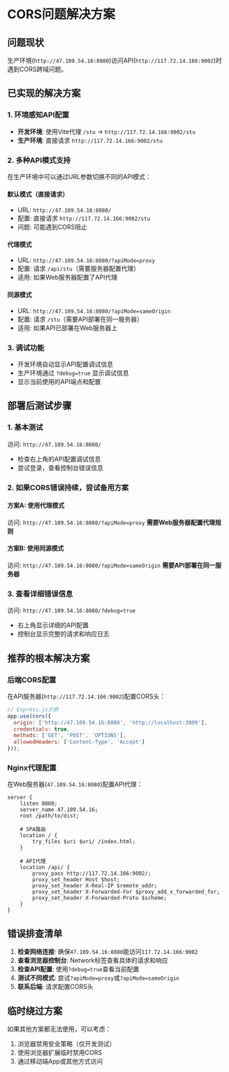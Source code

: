 # CORS问题解决方案

## 问题现状
生产环境(`http://47.109.54.16:8080`)访问API(`http://117.72.14.166:9002`)时遇到CORS跨域问题。

## 已实现的解决方案

### 1. 环境感知API配置
- **开发环境**: 使用Vite代理 `/stu` → `http://117.72.14.166:9002/stu`
- **生产环境**: 直接请求 `http://117.72.14.166:9002/stu`

### 2. 多种API模式支持
在生产环境中可以通过URL参数切换不同的API模式：

#### 默认模式（直接请求）
- URL: `http://47.109.54.16:8080/`
- 配置: 直接请求 `http://117.72.14.166:9002/stu`
- 问题: 可能遇到CORS阻止

#### 代理模式
- URL: `http://47.109.54.16:8080/?apiMode=proxy`
- 配置: 请求 `/api/stu`（需要服务器配置代理）
- 适用: 如果Web服务器配置了API代理

#### 同源模式
- URL: `http://47.109.54.16:8080/?apiMode=sameOrigin`
- 配置: 请求 `/stu`（需要API部署在同一服务器）
- 适用: 如果API已部署在Web服务器上

### 3. 调试功能
- 开发环境自动显示API配置调试信息
- 生产环境通过 `?debug=true` 显示调试信息
- 显示当前使用的API端点和配置

## 部署后测试步骤

### 1. 基本测试
访问: `http://47.109.54.16:8080/`
- 检查右上角的API配置调试信息
- 尝试登录，查看控制台错误信息

### 2. 如果CORS错误持续，尝试备用方案

#### 方案A: 使用代理模式
访问: `http://47.109.54.16:8080/?apiMode=proxy`
**需要Web服务器配置代理规则**

#### 方案B: 使用同源模式  
访问: `http://47.109.54.16:8080/?apiMode=sameOrigin`
**需要API部署在同一服务器**

### 3. 查看详细错误信息
访问: `http://47.109.54.16:8080/?debug=true`
- 右上角显示详细的API配置
- 控制台显示完整的请求和响应日志

## 推荐的根本解决方案

### 后端CORS配置
在API服务器(`http://117.72.14.166:9002`)配置CORS头：

```javascript
// Express.js示例
app.use(cors({
  origin: ['http://47.109.54.16:8080', 'http://localhost:3000'],
  credentials: true,
  methods: ['GET', 'POST', 'OPTIONS'],
  allowedHeaders: ['Content-Type', 'Accept']
}));
```

### Nginx代理配置
在Web服务器(`47.109.54.16:8080`)配置API代理：

```nginx
server {
    listen 8080;
    server_name 47.109.54.16;
    root /path/to/dist;

    # SPA路由
    location / {
        try_files $uri $uri/ /index.html;
    }

    # API代理
    location /api/ {
        proxy_pass http://117.72.14.166:9002/;
        proxy_set_header Host $host;
        proxy_set_header X-Real-IP $remote_addr;
        proxy_set_header X-Forwarded-For $proxy_add_x_forwarded_for;
        proxy_set_header X-Forwarded-Proto $scheme;
    }
}
```

## 错误排查清单

1. **检查网络连接**: 确保`47.109.54.16:8080`能访问`117.72.14.166:9002`
2. **查看浏览器控制台**: Network标签查看具体的请求和响应
3. **检查API配置**: 使用`?debug=true`查看当前配置
4. **测试不同模式**: 尝试`?apiMode=proxy`或`?apiMode=sameOrigin`
5. **联系后端**: 请求配置CORS头

## 临时绕过方案

如果其他方案都无法使用，可以考虑：
1. 浏览器禁用安全策略（仅开发测试）
2. 使用浏览器扩展临时禁用CORS
3. 通过移动端App或其他方式访问 